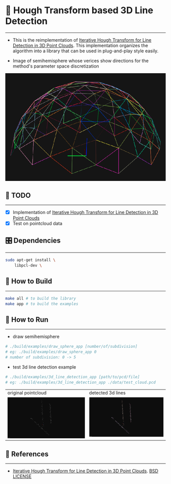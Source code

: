 # 📝 Hough Transform based 3D Line Detection
***
- This is the reimplementation of [Iterative Hough Transform for Line Detection in 3D Point Clouds](https://www.ipol.im/pub/art/2017/208/). This implementation organizes the algorithm into a library that can be used in plug-and-play style easily.

- Image of semihemisphere whose verices show directions for the method's parameter space discretization

![semihemisphere](./docs/images/semihemisphere.png)

## :tada: TODO
***

- [x] Implementation of [Iterative Hough Transform for Line Detection in 3D Point Clouds](https://www.ipol.im/pub/art/2017/208/)
- [x] Test on pointcloud data

## 🎛  Dependencies
***

```bash
sudo apt-get install \
    libpcl-dev \
```

## 🔨 How to Build ##
***

```bash
make all # to build the library
make app # to build the examples
```

## :running: How to Run ##
***

- draw semihemisphere

```bash
# ./build/examples/draw_sphere_app [number/of/subdivision]
# eg: ./build/examples/draw_sphere_app 0
# number of subdivision: 0 -> 5
```

- test 3d line detection example

```bash
# ./build/examples/3d_line_detection_app [path/to/pcd/file]
# eg: ./build/examples/3d_line_detection_app ./data/test_cloud.pcd
```

<table>
    <tr>
        <td>original pointcloud</td>
        <td>detected 3d lines</td>
    </tr>
    <tr>
        <td valign="top"><img src="docs/images/original_cloud.png"></td>
        <td valign="top"><img src="docs/images/detected_lines.png"></td>
    </tr>
</table>

## :gem: References ##
***

- [Iterative Hough Transform for Line Detection in 3D Point Clouds](https://github.com/cdalitz/hough-3d-lines). [BSD LICENSE](https://github.com/cdalitz/hough-3d-lines/blob/master/LICENSE)
